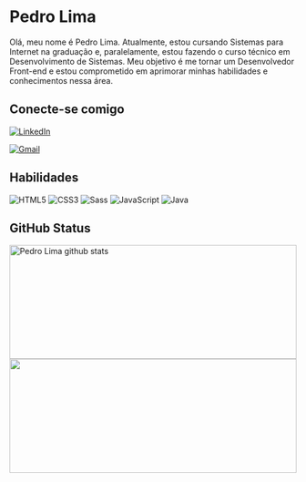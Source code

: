 # Pedro Lima
Olá, meu nome é Pedro Lima. Atualmente, estou cursando Sistemas para Internet na graduação e, paralelamente, estou fazendo o curso técnico em Desenvolvimento de Sistemas. Meu objetivo é me tornar um Desenvolvedor Front-end e estou comprometido em aprimorar minhas habilidades e conhecimentos nessa área.

## Conecte-se comigo

[![LinkedIn](https://img.shields.io/badge/LinkedIn-0077B5?style=for-the-badge&logo=linkedin&logoColor=white)](https://www.linkedin.com/in/pedro-henrique-ol-lima/)

[![Gmail](https://img.shields.io/badge/Gmail-333333?style=for-the-badge&logo=gmail&logoColor=red)](mailto:pedroliveiralima21@gmail.com)

## Habilidades

![HTML5](https://img.shields.io/badge/HTML5-E34F26?style=for-the-badge&logo=html5&logoColor=white)
![CSS3](https://img.shields.io/badge/CSS3-1572B6?style=for-the-badge&logo=css3&logoColor=white)
![Sass](https://img.shields.io/badge/Sass-000?style=for-the-badge&logo=sass)
![JavaScript](https://img.shields.io/badge/JavaScript-F7DF1E?style=for-the-badge&logo=javascript&logoColor=black)
![Java](https://img.shields.io/badge/java-%23ED8B00.svg?style=for-the-badge&logo=openjdk&logoColor=white)

## GitHub Status

<div align="left">  
  <img width="100%" height="200px" src="https://github-readme-stats.vercel.app/api?username=pedroLima019&show_icons=true&count_private=true&hide_border=true&title_color=00bfbf&icon_color=00bfbf&text_color=c9d1d9&bg_color=0d1117" alt="Pedro Lima github stats" />     <img width="100%" height="200px" src="https://github-readme-stats.vercel.app/api/top-langs/?username=pedroLima019&layout=compact&hide_border=true&title_color=00bfbf&text_color=00bfbf&bg_color=0d1117" />
</div>












